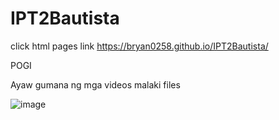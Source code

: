 # IPT2Bautista


click html pages link  https://bryan0258.github.io/IPT2Bautista/



POGI


Ayaw gumana ng mga videos 
malaki files

![image](https://user-images.githubusercontent.com/79898867/223880004-bcacc2fd-2224-47a4-97e3-5b603850f5de.png)
